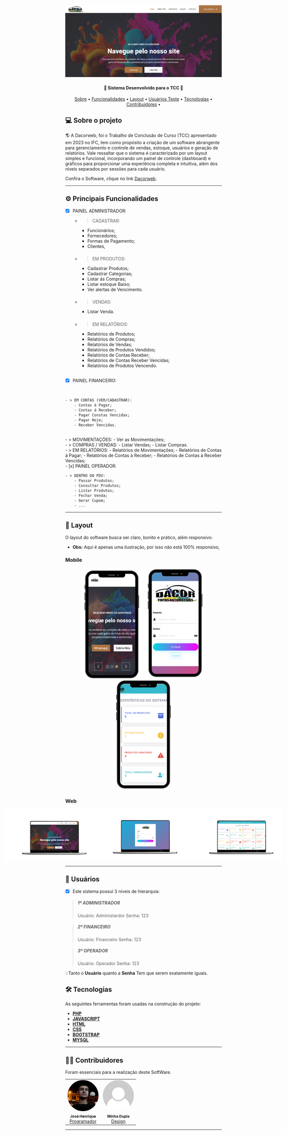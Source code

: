

<h1 align="center">
    <img alt="NextLevelWeek" title="#NextLevelWeek" src="./img/tela-inicial.png" />
</h1>

<h4 align="center"> 
	🚧  Sistema Desenvolvido para o TCC 🚧
</h4>

<p align="center">
 <a href="#-sobre-o-projeto">Sobre</a> •
 <a href="#-principais-funcionalidades">Funcionalidades</a> •
 <a href="#-layout">Layout</a> • 
 <a href="#-como-executar-o-projeto">Usuários Teste</a> • 
 <a href="#-tecnologias">Tecnologias</a> • 
 <a href="#-contribuidores">Contribuidores</a> • 

</p>


## 💻 Sobre o projeto

🌎 A Dacorweb, foi o Trabalho de Conclusão de Curso (TCC) apresentado em 2023 no IFC, tem como propósito a criação de um software abrangente para gerenciamento e controle de vendas, estoque, usuários e geração de relatórios. Vale ressaltar que o sistema é caracterizado por um layout simples e funcional, incorporando um painel de controle (dashboard) e gráficos para proporcionar uma experiência completa e intuitiva, além dos níveis separados por sessões para cada usuário.


Confira o Software, clique no link [Dacorweb](https://blog.rocketseat.com.br/primeira-next-level-week/).

---

## ⚙️ Principais Funcionalidades


 - [x] PAINEL ADMINISTRADOR: 

    - >CADASTRAR:
        - Funcionários;
        - Fornecedores;
        - Formas de Pagamento;
        - Clientes,
        #####
    - > EM PRODUTOS:
        - Cadastrar Produtos;
        - Cadastrar Categorias;
        - Listar ás Compras;
        - Listar estoque Baixo;
        - Ver alertas de Vencimento.
    #####
    - > VENDAS:
        - Listar Venda.

        #####
    - > EM RELATÓRIOS:
        - Relatórios de Produtos;
        - Relatórios de Compras;
        - Relatórios de Vendas;
        - Relatórios de Produtos Vendidos;
        - Relatórios de Contas Receber;
        - Relatórios de Contas Receber Vencidas;
        - Relatórios de Produtos Vencendo.
        <br>

 - [x] PAINEL FINANCEIRO: 
<br>    
     
    - > EM CONTAS (VER/CADASTRAR):
        - Contas á Pagar;
        - Contas á Receber;
        - Pagar Constas Vencidas;
        - Pagar Hoje;
        - Receber Vencidas.
 <br>
    - > MOVIMENTAÇÕES:
        - Ver as Movimentações;
<br>
     - > COMPRAS / VENDAS:
        - Listar Vendas;     
        - Listar Compras.
<br>   
    - > EM RELATÓRIOS:
        - Relatórios de Movimentações;
        - Relatórios de Contas á Pagar;
        - Relatórios de Contas á Receber;
        - Relatórios de Contas á Receber Vencidas;
<br>
 - [x] PAINEL OPERADOR: 
<br>    
     
    - > DENTRO DO PDV:
        - Passar Produtos;
        - Consultar Produtos;
        - Listar Produtos;
        - Fechar Venda;
        - Gerar Cupom;      
        - ...      

    
---

## 🎨 Layout

O layout do software busca ser claro, bonito e prático, além responsivo:
 -  <b>Obs:</b> Aqui é apenas uma ilustração, por isso não está 100% responsivo,


### Mobile

<p align="center">
  <img alt="NextLevelWeek" title="#NextLevelWeek" src="./img/tela-mobile-1.png" width="200px">

  <img alt="NextLevelWeek" title="#NextLevelWeek" src="./img/tela-mobile-2.png" width="200px">

  <img alt="NextLevelWeek" title="#NextLevelWeek" src="./img/tela-mobile-3.png" width="200px">

</p>

### Web

<p align="center" style="display: flex; align-items: flex-start; justify-content: center;">
  <img alt="NextLevelWeek" title="#NextLevelWeek" src="./img/tela-notebook-1.png" width="300px">

  <img alt="NextLevelWeek" title="#NextLevelWeek" src="./img/tela-notebook-2.png" width="300px"> 

  <img alt="NextLevelWeek" title="#NextLevelWeek" src="./img/tela-notebook-3.png" width="300px"> 

</p>

---

## 🚀 Usuários


 - [x] Este sistema possuí 3 níveis de hierarquia:
>    ##### 1º ADMINISTRADOR 
>    Usuário: Administardor
    Senha: 123

>   ##### 2º FINANCEIRO 
>    Usuário: Financeiro
    Senha: 123

>    ##### 3º OPERADOR  
>    Usuário: Operador
    Senha: 123

💡Tanto o <b>Usuário</b> quanto a <b>Senha</b> Tem que serem exatamente iguais.



## 🛠 Tecnologias

As seguintes ferramentas foram usadas na construção do projeto:


-   **[PHP](https://www.php.net/manual/pt_BR/index.php)**
-   **[JAVASCRIPT](https://developer.mozilla.org/pt-BR/docs/Web/JavaScript)**
-   **[HTML](https://developer.mozilla.org/pt-BR/docs/Web/HTML)**
-   **[CSS](https://developer.mozilla.org/pt-BR/docs/Web/CSS)**
-   **[BOOTSTRAP](https://getbootstrap.com/)**
-   **[MYSQL](https://www.mysql.com/)**


---

## 👨‍💻 Contribuidores

Foram essenciais para a realização deste  SoftWare.
<table>
  <tr>
    <td align="center"><a href="https://josehenrique.online"><img style="border-radius: 50%;" src="./img/eu-zeca.jpg" width="100px;" alt=""/><br /><sub><b>José Henrique</b></sub></a><br /><a href="https://rocketseat.com.br/" title="Rocketseat">Programador</a></td>
    <td align="center"><a href="#"><img style="border-radius: 50%;" src="./img/sem-foto.png" width="100px;" alt=""/><br /><sub><b>Minha Dupla</b></sub></a><br /><a href="https://rocketseat.com.br/" title="Rocketseat">Design</a></td>    
  </tr>

</table>

---

